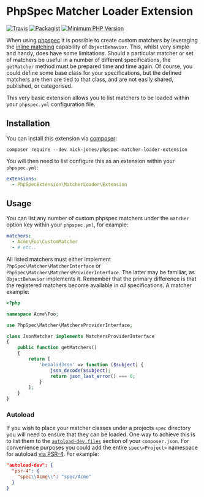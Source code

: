 # PhpSpec Matcher Loader Extension

[![Travis](https://img.shields.io/travis/nick-jones/phpspec-matcher-loader-extension.svg?style=flat-square)](https://travis-ci.org/nick-jones/phpspec-matcher-loader-extension)
[![Packagist](https://img.shields.io/packagist/v/nick-jones/phpspec-matcher-loader-extension.svg?style=flat-square)](https://packagist.org/packages/nick-jones/phpspec-matcher-loader-extension)
[![Minimum PHP Version](https://img.shields.io/badge/php-%3E%3D%205.4-8892BF.svg?style=flat-square)](https://php.net/)

When using [phpspec](https://github.com/phpspec/phpspec) it is possible to create custom matchers by leveraging the
[inline matching](http://www.phpspec.net/en/latest/cookbook/matchers.html#inline-matcher) capability of
`ObjectBehavior`. This, whilst very simple and handy, does have some limitations. Should a particular matcher or set of
matchers be useful in a number of different specifications, the `getMatcher` method must be prepared time and time
again. Of course, you could define some base class for your specifications, but the defined matchers are then are tied
to that class, and are not easily shared, published, or categorised.

This very basic extension allows you to list matchers to be loaded within your `phpspec.yml` configuration file.

## Installation

You can install this extension via [composer](http://getcomposer.org):

`composer require --dev nick-jones/phpspec-matcher-loader-extension`

You will then need to list configure this as an extension within your `phpspec.yml`:

```yaml
extensions:
  - PhpSpecExtension\MatcherLoader\Extension
```

## Usage

You can list any number of custom phpspec matchers under the `matcher` option key within your `phpspec.yml`, for
example:

```yaml
matchers:
  - Acme\Foo\CustomMatcher
  - # etc..
```

All listed matchers must either implement `PhpSpec\Matcher\MatcherInterface` or
`PhpSpec\Matcher\MatchersProviderInterface`. The latter may be familiar, as `ObjectBehavior` implements it. Remember
that the primary difference is that the registered matchers become available in *all* specifications. A matcher example:

```php
<?php

namespace Acme\Foo;

use PhpSpec\Matcher\MatchersProviderInterface;

class JsonMatcher implements MatchersProviderInterface
{
    public function getMatchers()
    {
        return [
            'beValidJson' => function ($subject) {
                json_decode($subject);
                return json_last_error() === 0;
            }
        ];
    }
}
```

### Autoload

If you wish to place your matcher classes under a projects `spec` directory you will need to ensure that they can
be loaded. One way to achieve this is to list them to the
[`autoload-dev.files`](https://getcomposer.org/doc/04-schema.md#files) section of your `composer.json`. For convenience
purposes you could add the entire `spec\<Project>` namespace for autoload
[via PSR-4](https://getcomposer.org/doc/04-schema.md#psr-4). For example:

```json
"autoload-dev": {
  "psr-4": {
    "spec\\Acme\\": "spec/Acme"
  }
}
```
